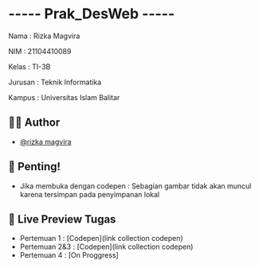 # ----- Prak_DesWeb -----

Nama    : Rizka Magvira

NIM     : 21104410089

Kelas   : TI-3B

Jurusan : Teknik Informatika

Kampus  : Universitas Islam Balitar


## 🧕🏻 Author

- [@rizka magvira](https://github.com/rizka-19)


## 🚨 Penting!
- Jika membuka dengan codepen : Sebagian gambar tidak akan muncul karena tersimpan pada penyimpanan lokal


## 🔗 Live Preview Tugas

- Pertemuan 1 : [Codepen](link collection codepen)
- Pertemuan 2&3 : [Codepen](link collection codepen)
- Pertemuan 4 : [On Proggress]
